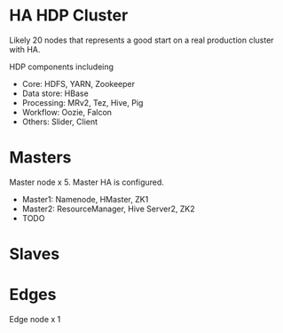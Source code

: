 HA HDP Cluster
=================

Likely 20 nodes that represents a good start on a real production cluster with HA.

HDP components includeing
- Core: HDFS, YARN, Zookeeper
- Data store: HBase
- Processing: MRv2, Tez, Hive, Pig
- Workflow: Oozie, Falcon
- Others: Slider, Client

# Masters
Master node x 5. Master HA is configured.
- Master1: Namenode, HMaster, ZK1
- Master2: ResourceManager, Hive Server2, ZK2
- TODO

# Slaves

# Edges
Edge node x 1

